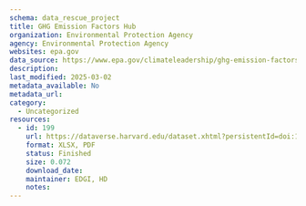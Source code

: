 ```yaml
---
schema: data_rescue_project 
title: GHG Emission Factors Hub
organization: Environmental Protection Agency
agency: Environmental Protection Agency
websites: epa.gov
data_source: https://www.epa.gov/climateleadership/ghg-emission-factors-hub
description: 
last_modified: 2025-03-02
metadata_available: No
metadata_url: 
category:
  - Uncategorized
resources:
  - id: 199
    url: https://dataverse.harvard.edu/dataset.xhtml?persistentId=doi:10.7910/DVN/GCUA0N
    format: XLSX, PDF
    status: Finished
    size: 0.072
    download_date: 
    maintainer: EDGI, HD
    notes: 
---
```

